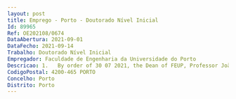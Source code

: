 ```yaml
--- 
layout: post
title: Emprego - Porto - Doutorado Nível Inicial
Id: 89965
Ref: OE202108/0674
DataAbertura: 2021-09-01
DataFecho: 2021-09-14
Trabalho: Doutorado Nível Inicial
Empregador: Faculdade de Engenharia da Universidade do Porto
Descricao: 1.	By order of 30 07 2021, the Dean of FEUP, Professor João Bernardo de Sena Esteves Falcão e Cunha, deliberated to open an international selection procedure for the recruitment of 1 Doctorate Initial Level within the scope of Project ClimActiC   CidadaniaPeloClima  Criando Pontes entre Cidadania e Ciência para a Adaptação Climática, with the reference NORTE 01 0145 FEDER 000071, co financed by the European Regional Development Fund (FEDER), through the North Portugal Regional Operational Programme (NORTE2020), within the scope of Portugal 2020, in the form of a Uncertain Term Employment Contract, under the Labor Code, never exceeding the maximum limit of six years.The recruitment of this research position aims at the development of R&D activities in the scope of the area of Chemical Engineering aiming the development of materials and photocatalytic reaction systems for water treatment, contributing to the following project activities, provided for in the application  1.1 Monitor the project’s research and intervention activities  4.1 Development of structured photocatalysts for environmental applications  4.2 Creation of dedicated portable solar photoreactors for water purification  4.3 Utilization of nanostructured carbon based hybrid catalysts for water treatment.2.	The selected researcher may also perform teaching and training activities
CodigoPostal: 4200-465 PORTO
Concelho: Porto
Distrito: Porto
--- 
```

